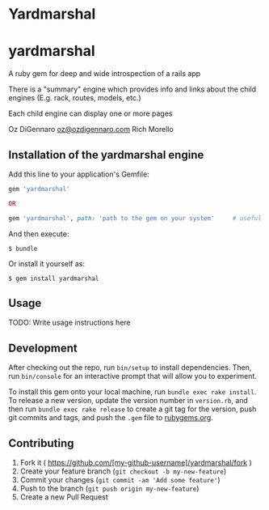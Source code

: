# Yardmarshal

# yardmarshal
A ruby gem for deep and wide introspection of a rails app

There is a "summary" engine which provides info and links about the child engines (E.g. rack, routes, models, etc.)

Each child engine can display one or more pages

Oz DiGennaro oz@ozdigennaro.com
Rich Morello

## Installation of the yardmarshal engine

Add this line to your application's Gemfile:

```ruby
gem 'yardmarshal'

OR

gem 'yardmarshal', path: 'path to the gem on your system'     # useful for development testing
```

And then execute:

    $ bundle

Or install it yourself as:

    $ gem install yardmarshal

## Usage

TODO: Write usage instructions here

## Development

After checking out the repo, run `bin/setup` to install dependencies. Then, run `bin/console` for an interactive prompt that will allow you to experiment.

To install this gem onto your local machine, run `bundle exec rake install`. To release a new version, update the version number in `version.rb`, and then run `bundle exec rake release` to create a git tag for the version, push git commits and tags, and push the `.gem` file to [rubygems.org](https://rubygems.org).

## Contributing

1. Fork it ( https://github.com/[my-github-username]/yardmarshal/fork )
2. Create your feature branch (`git checkout -b my-new-feature`)
3. Commit your changes (`git commit -am 'Add some feature'`)
4. Push to the branch (`git push origin my-new-feature`)
5. Create a new Pull Request
